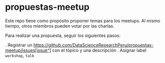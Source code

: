 # propuestas-meetup
Este repo tiene como propósito proponer temas para los meetups. Al mismo tiempo, otros miembros pueden votar por las charlas.

Para realizar una propuesta, seguir los siguientes pasos:

. Registrar un https://github.com/DataScienceResearchPeru/propuestas-meetup/issues[issue^] con el tópico y una descripción
. Asignar label `workshop`, `talk`
